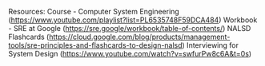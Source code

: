 Resources:
Course - Computer System Engineering (https://www.youtube.com/playlist?list=PL6535748F59DCA484)
Workbook - SRE at Google (https://sre.google/workbook/table-of-contents/)
NALSD Flashcards (https://cloud.google.com/blog/products/management-tools/sre-principles-and-flashcards-to-design-nalsd)
Interviewing for System Design (https://www.youtube.com/watch?v=swfurPw8c6A&t=0s)
